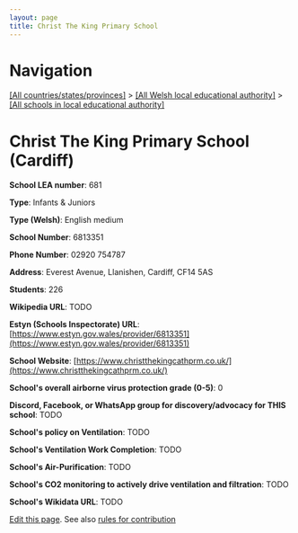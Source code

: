 ```yaml
---
layout: page
title: Christ The King Primary School
---
```

# Navigation

[[All countries/states/provinces]](../../..) > [[All Welsh local educational authority]](../..) > [[All schools in local educational authority]](..)

# Christ The King Primary School (Cardiff)

**School LEA number**: 681

**Type**: Infants & Juniors

**Type (Welsh)**: English medium

**School Number**: 6813351

**Phone Number**: 02920 754787

**Address**: Everest Avenue, Llanishen, Cardiff, CF14 5AS

**Students**: 226

**Wikipedia URL**: TODO

**Estyn (Schools Inspectorate) URL**: [https://www.estyn.gov.wales/provider/6813351](https://www.estyn.gov.wales/provider/6813351)

**School Website**: [https://www.christthekingcathprm.co.uk/](https://www.christthekingcathprm.co.uk/)

**School's overall airborne virus protection grade (0-5)**: 0

**Discord, Facebook, or WhatsApp group for discovery/advocacy for THIS school**: TODO

**School's policy on Ventilation**: TODO

**School's Ventilation Work Completion**: TODO

**School's Air-Purification**: TODO

**School's CO2 monitoring to actively drive ventilation and filtration**: TODO

**School's Wikidata URL**: TODO




[Edit this page](https://github.com/ventilate-schools/Wales/edit/prif/./Cardiff/Christ_The_King_Primary_School.md). See also [rules for contribution](../../../contribution-rules/)